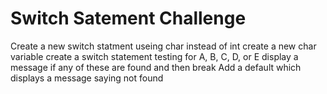 # Switch Satement Challenge

Create a new switch statment useing char instead of int
create a new char variable 
create a switch statement testing for 
A, B, C, D, or E
display a message if any of these are found and then break
Add a default which displays a message saying not found